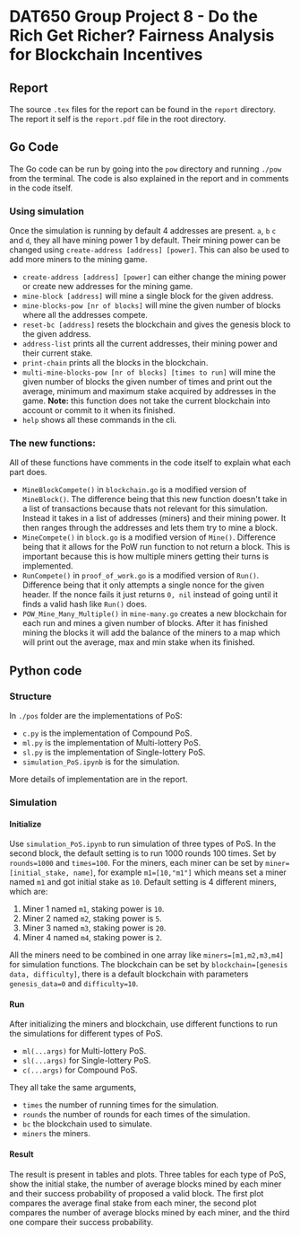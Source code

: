 # DAT650 Group Project 8 -  Do the Rich Get Richer? Fairness Analysis for Blockchain Incentives

## Report
The source `.tex` files for the report can be found in the `report` directory. The report it self is the `report.pdf` file in the root directory.

## Go Code
The Go code can be run by going into the `pow` directory and running `./pow` from the terminal. The code is also explained in the report and in comments in the code itself.

### Using simulation
Once the simulation is running by default 4 addresses are present. `a`, `b` `c` and `d`, they all have mining power 1 by default. Their mining power can be changed using `create-address [address] [power]`. This can also be used to add more miners to the mining game.

- `create-address [address] [power]` can either change the mining power or create new addresses for the mining game.
- `mine-block [address]` will mine a single block for the given address.
- `mine-blocks-pow [nr of blocks]` will mine the given number of blocks where all the addresses compete.
- `reset-bc [address]` resets the blockchain and gives the genesis block to the given address.
- `address-list` prints all the current addresses, their mining power and their current stake.
- `print-chain` prints all the blocks in the blockchain. 
- `multi-mine-blocks-pow [nr of blocks] [times to run]` will mine the given number of blocks the given number of times and print out the average, minimum and maximum stake acquired by addresses in the game. **Note:** this function does not take the current blockchain into account or commit to it when its finished.
- `help` shows all these commands in the cli.

### The new functions:
All of these functions have comments in the code itself to explain what each part does.

- `MineBlockCompete()` in `blockchain.go` is a modified version of `MineBlock()`. The difference being that this new function doesn't take in a list of transactions because thats not relevant for this simulation. Instead it takes in a list of addresses (miners) and their mining power. It then ranges through the addresses and lets them try to mine a block.
- `MineCompete()` in `block.go` is a modified version of `Mine()`. Difference being that it allows for the PoW run function to not return a block. This is important because this is how multiple miners getting their turns is implemented.
- `RunCompete()` in `proof_of_work.go` is a modified version of `Run()`. Difference being that it only attempts a single nonce for the given header. If the nonce fails it just returns `0, nil` instead of going until it finds a valid hash like `Run()` does.
- `POW_Mine_Many_Multiple()` in `mine-many.go` creates a new blockchain for each run and mines a given number of blocks. After it has finished mining the blocks it will add the balance of the miners to a map which will print out the average, max and min stake when its finished.

## Python code
### Structure
In `./pos` folder are the implementations of PoS:
- `c.py` is the implementation of Compound PoS.
- `ml.py` is the implementation of Multi-lottery PoS.
- `sl.py` is the implementation of Single-lottery PoS.
- `simulation_PoS.ipynb` is for the simulation.

More details of implementation are in the report.

### Simulation
#### Initialize
Use `simulation_PoS.ipynb` to run simulation of three types of PoS.
In the second block, the default setting is to run 1000 rounds 100 times. Set by `rounds=1000` and `times=100`.
For the miners, each miner can be set by `miner=[initial_stake, name]`, for example `m1=[10,"m1"]` which means set a miner named `m1` and got initial stake as `10`. Default setting is 4 different miners, which are:
1. Miner 1 named `m1`, staking power is `10`.
2. Miner 2 named `m2`, staking power is `5`.
3. Miner 3 named `m3`, staking power is `20`.
4. Miner 4 named `m4`, staking power is `2`.

All the miners need to be combined in one array like `miners=[m1,m2,m3,m4]` for simulation functions.
The blockchain can be set by `blockchain=[genesis data, difficulty]`, there is a default blockchain with parameters `genesis_data=0` and `difficulty=10`. <br/>
#### Run
After initializing the miners and blockchain, use different functions to run the simulations for different types of PoS. 
- `ml(...args)` for Multi-lottery PoS.
- `sl(...args)` for Single-lottery PoS.
- `c(...args)` for Compound PoS.

They all take the same arguments,
- `times` the number of running times for the simulation.
- `rounds` the number of rounds for each times of the simulation.
- `bc` the blockchain used to simulate.
- `miners` the miners. 
#### Result
The result is present in tables and plots. Three tables for each type of PoS, show the initial stake, the number of average blocks mined by each miner and their success probability of proposed a valid block. The first plot compares the average final stake from each miner, the second plot compares the number of average blocks mined by each miner, and the third one compare their success probability.
